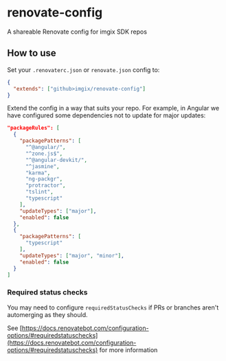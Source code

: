 # renovate-config

A shareable Renovate config for imgix SDK repos

## How to use

Set your `.renovaterc.json` or `renovate.json` config to:

```json
{
  "extends": ["github>imgix/renovate-config"]
}
```

Extend the config in a way that suits your repo. For example, in Angular we have configured some dependencies not to update for major updates:

```json
"packageRules": [
  {
    "packagePatterns": [
      "^@angular/",
      "^zone.js$",
      "^@angular-devkit/",
      "^jasmine",
      "karma",
      "ng-packgr",
      "protractor",
      "tslint",
      "typescript"
    ],
    "updateTypes": ["major"],
    "enabled": false
  },
  {
    "packagePatterns": [
      "typescript"
    ],
    "updateTypes": ["major", "minor"],
    "enabled": false
  }
]
```

### Required status checks

You may need to configure `requiredStatusChecks` if PRs or branches aren't automerging as they should.

See [https://docs.renovatebot.com/configuration-options/#requiredstatuschecks](https://docs.renovatebot.com/configuration-options/#requiredstatuschecks) for more information
